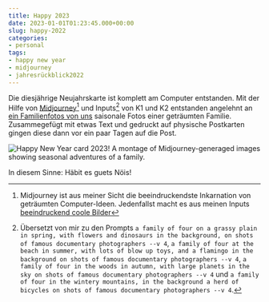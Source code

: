 ```yaml
---
title: Happy 2023
date: 2023-01-01T01:23:45.000+00:00
slug: happy-2022
categories:
- personal
tags:
- happy new year
- midjourney
- jahresrückblick2022
---
```


Die diesjährige Neujahrskarte ist komplett am Computer entstanden.
Mit der Hilfe von [Midjourney](https://www.midjourney.com/)[^0] und Inputs[^1] von K1 und K2 entstanden angelehnt an [ein Familienfotos von uns](https://habi.gna.ch/wp-content/uploads/2023/01/IMG_7943.png) saisonale Fotos einer geträumten Familie.
Zusammegefügt mit etwas Text und gedruckt auf physische Postkarten gingen diese dann vor ein paar Tagen auf die Post.

![Happy New Year card 2023! A montage of Midjourney-generaged images showing seasonal adventures of a family.](https://habi.gna.ch/wp-content/uploads/2023/01/2023.png)

In diesem Sinne: Häbit es guets Nöis!

[^0]: Midjourney ist aus meiner Sicht die beeindruckendste Inkarnation von geträumten Computer-Ideen. Jedenfallst macht es aus meinen Inputs [beeindruckend coole Bilder](https://mastodon.social/@habi/109545059460885878) 
[^1]: Übersetzt von mir zu den Prompts `a family of four on a grassy plain in spring, with flowers and dinosaurs in the background, on shots of famous documentary photographers --v 4`, `a family of four at the beach in summer, with lots of blow up toys, and a flamingo in the background on shots of famous documentary photographers --v 4`, `a family of four in the woods in autumn, with large planets in the sky on shots of famous documentary photographers --v 4` und `a family of four in the wintery mountains, in the background a herd of bicycles on shots of famous documentary photographers --v 4`.